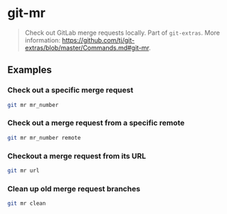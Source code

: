 # git-mr

> Check out GitLab merge requests locally. Part of `git-extras`. More information: <https://github.com/tj/git-extras/blob/master/Commands.md#git-mr>.

## Examples

### Check out a specific merge request

```bash
git mr mr_number
```

### Check out a merge request from a specific remote

```bash
git mr mr_number remote
```

### Checkout a merge request from its URL

```bash
git mr url
```

### Clean up old merge request branches

```bash
git mr clean
```
